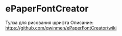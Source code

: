 # ePaperFontCreator
Тулза для рисования шрифта
Описание:
https://github.com/qwinmen/ePaperFontCreator/wiki